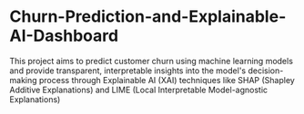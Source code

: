 # Churn-Prediction-and-Explainable-AI-Dashboard
This project aims to predict customer churn using machine learning models and provide transparent, interpretable insights into the model's decision-making process through Explainable AI (XAI) techniques like SHAP (Shapley Additive Explanations) and LIME (Local Interpretable Model-agnostic Explanations)
